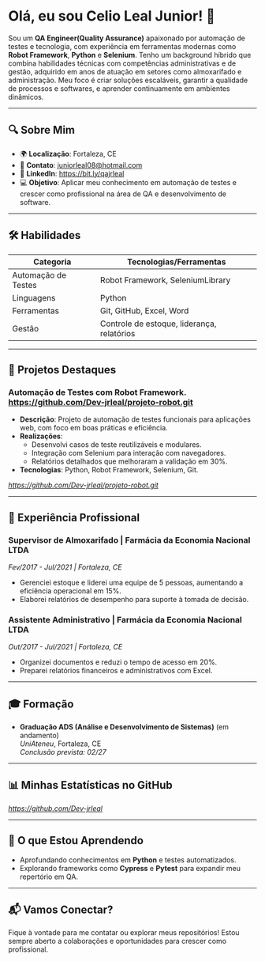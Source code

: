 # Olá, eu sou Celio Leal Junior! 👋

Sou um **QA Engineer(Quality Assurance)** apaixonado por automação de testes e tecnologia, com experiência em ferramentas modernas como **Robot Framework**, **Python** e **Selenium**. Tenho um background híbrido que combina habilidades técnicas com competências administrativas e de gestão, adquirido em anos de atuação em setores como almoxarifado e administração. Meu foco é criar soluções escaláveis, garantir a qualidade de processos e softwares, e aprender continuamente em ambientes dinâmicos.

---

## 🔍 Sobre Mim
- 🌍 **Localização**: Fortaleza, CE
- 📧 **Contato**: juniorleal08@hotmail.com
- 🔗 **LinkedIn**: https://bit.ly/qajrleal 
- 💻 **Objetivo**: Aplicar meu conhecimento em automação de testes e crescer como profissional na área de QA e desenvolvimento de software.

---

## 🛠 Habilidades
| **Categoria**         | **Tecnologias/Ferramentas**             |
|-----------------------|-----------------------------------------|
| Automação de Testes   | Robot Framework, SeleniumLibrary       |
| Linguagens            | Python                                 |
| Ferramentas           | Git, GitHub, Excel, Word               |
| Gestão                | Controle de estoque, liderança, relatórios |

---

## 🚀 Projetos Destaques
### Automação de Testes com Robot Framework. https://github.com/Dev-jrleal/projeto-robot.git
- **Descrição**: Projeto de automação de testes funcionais para aplicações web, com foco em boas práticas e eficiência.
- **Realizações**:
  - Desenvolvi casos de teste reutilizáveis e modulares.
  - Integração com Selenium para interação com navegadores.
  - Relatórios detalhados que melhoraram a validação em 30%.
- **Tecnologias**: Python, Robot Framework, Selenium, Git.

*https://github.com/Dev-jrleal/projeto-robot.git*

---

## 💼 Experiência Profissional
### Supervisor de Almoxarifado | Farmácia da Economia Nacional LTDA
*Fev/2017 - Jul/2021 | Fortaleza, CE*
- Gerenciei estoque e liderei uma equipe de 5 pessoas, aumentando a eficiência operacional em 15%.
- Elaborei relatórios de desempenho para suporte à tomada de decisão.

### Assistente Administrativo | Farmácia da Economia Nacional LTDA
*Out/2017 - Jul/2021 | Fortaleza, CE*
- Organizei documentos e reduzi o tempo de acesso em 20%.
- Preparei relatórios financeiros e administrativos com Excel.

---

## 🎓 Formação
- **Graduação ADS (Análise e Desenvolvimento de Sistemas)** (em andamento)  
  *UniAteneu*, Fortaleza, CE  
  *Conclusão prevista: 02/27*

---

## 📊 Minhas Estatísticas no GitHub

*https://github.com/Dev-jrleal*

---

## 🌟 O que Estou Aprendendo
- Aprofundando conhecimentos em **Python** e testes automatizados.
- Explorando frameworks como **Cypress** e **Pytest** para expandir meu repertório em QA.

---

## 📬 Vamos Conectar?
Fique à vontade para me contatar ou explorar meus repositórios! Estou sempre aberto a colaborações e oportunidades para crescer como profissional.
